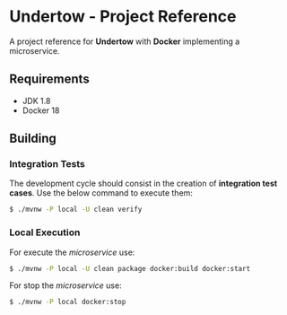 # Undertow - Project Reference

A project reference for **Undertow** with **Docker** implementing a microservice.

## Requirements

  - JDK 1.8
  - Docker 18

## Building

### Integration Tests

The development cycle should consist in the creation of **integration test cases**. Use the below command to execute them:

```bash
$ ./mvnw -P local -U clean verify
```

### Local Execution

For execute the _microservice_ use:

```bash
$ ./mvnw -P local -U clean package docker:build docker:start
```

For stop the _microservice_ use:

```bash
$ ./mvnw -P local docker:stop
```

